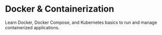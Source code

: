 # Docker & Containerization

Learn Docker, Docker Compose, and Kubernetes basics to run and manage containerized applications.
